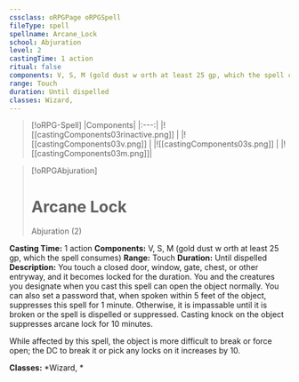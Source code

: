 ```yaml
---
cssclass: oRPGPage oRPGSpell
fileType: spell
spellname: Arcane_Lock
school: Abjuration
level: 2
castingTime: 1 action
ritual: false
components: V, S, M (gold dust w orth at least 25 gp, which the spell consumes)
range: Touch
duration: Until dispelled
classes: Wizard,
---
```

> [!oRPG-Spell]
> |Components|
> |:---:|
> |![[castingComponents03rinactive.png]] |
> |![[castingComponents03v.png]] |
> |![[castingComponents03s.png]] |
> |![[castingComponents03m.png]]|

> [!oRPGAbjuration]
>#  Arcane Lock
> Abjuration  (2)

**Casting Time:** 1 action
**Components:** V, S, M (gold dust w orth at least 25 gp, which the spell consumes)
**Range:** Touch
**Duration:**  Until dispelled
**Description:**
You touch a closed door, window, gate, chest, or other entryway, and it becomes locked for the duration. You and the creatures you designate when you cast this spell can open the object normally. You can also set a password that, when spoken within 5 feet of the object, suppresses this spell for 1 minute. Otherwise, it is impassable until it is broken or the spell is dispelled or suppressed. Casting knock on the object suppresses arcane lock for 10 minutes.



 While affected by this spell, the object is more difficult to break or force open; the DC to break it or pick any locks on it increases by 10.



**Classes:**  *Wizard, *


